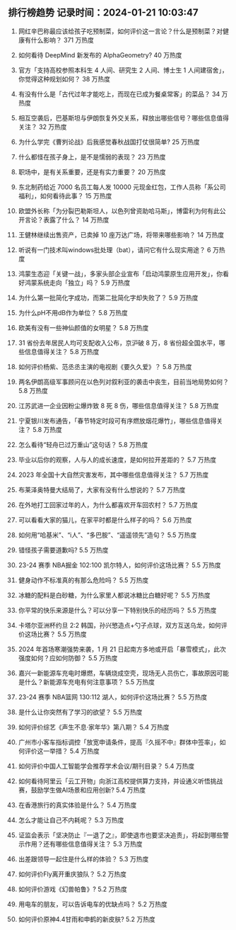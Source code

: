 
## 排行榜趋势 记录时间：2024-01-21 10:03:47
  
  1. 网红辛巴称最应该给孩子吃预制菜，如何评价这一言论？什么是预制菜？对健康有什么影响？ 371 万热度
    
  2. 如何看待 DeepMind 新发布的 AlphaGeometry? 40 万热度
    
  3. 官方「支持高校参照本科生 4 人间、研究生 2 人间、博士生 1 人间建宿舍」，你觉得这种规划如何？ 38 万热度
    
  4. 有没有什么是「古代过年才能吃上，而现在已成为餐桌常客」的菜品？ 34 万热度
    
  5. 相互空袭后，巴基斯坦与伊朗恢复外交关系，释放出哪些信号？哪些信息值得关注？ 32 万热度
    
  6. 为什么学完《曹刿论战》后我感觉春秋战国打仗很简单? 25 万热度
    
  7. 什么都怪在孩子身上，是不是懦弱的表现？ 23 万热度
    
  8. 职场中，是有关系重要，还是有实力重要？ 20 万热度
    
  9. 东北制药给近 7000 名员工每人发 10000 元现金红包，工作人员称「系公司福利」，如何看待此事？ 15 万热度
    
  10. 欧盟外长称「为分裂巴勒斯坦人，以色列曾资助哈马斯」，博雷利为何有此公开言论？表露了什么？ 14 万热度
    
  11. 王健林继续出售资产，已卖掉 10 座万达广场，将带来哪些影响？ 14 万热度
    
  12. 听说有一门技术叫windows批处理（bat），请问它有什么现实用途？ 6 万热度
    
  13. 鸿蒙生态迎「关键一战」，多家头部企业宣布「启动鸿蒙原生应用开发」，你看好鸿蒙系统走向「独立」吗？ 5.9 万热度
    
  14. 为什么第一批简化字成功，而第二批简化字却失败了？ 5.9 万热度
    
  15. 为什么pH不用dB作为单位？ 5.8 万热度
    
  16. 欧美有没有一些神仙颜值的女明星？ 5.8 万热度
    
  17. 31 省份去年居民人均可支配收入公布，京沪破 8 万，8 省份超全国水平，哪些信息值得关注？ 5.8 万热度
    
  18. 如何评价杨紫、范丞丞主演的电视剧《要久久爱》？ 5.8 万热度
    
  19. 两名伊朗高级军事顾问在以色列对叙利亚的袭击中丧生，目前当地局势如何？ 5.8 万热度
    
  20. 江苏武进一企业因粉尘爆炸致 8 死 8 伤，哪些信息值得关注？ 5.8 万热度
    
  21. 宁夏银川发布通告，「春节特定时段可有序燃放烟花爆竹」，哪些信息值得关注？ 5.8 万热度
    
  22. 怎么看待“轻舟已过万重山”这句话？ 5.8 万热度
    
  23. 毕业以后你的观察，人与人的成长速度，是如何拉开差距的？ 5.7 万热度
    
  24. 2023 年全国十大自然灾害发布，其中哪些信息值得关注？ 5.7 万热度
    
  25. 布莱泽奥特曼大结局了，大家有没有什么想说的？ 5.7 万热度
    
  26. 在外地打工回家过年的人，为什么都喜欢开车回农村？ 5.7 万热度
    
  27. 可以看看大家的猫儿，在家平时都是什么样子的吗？ 5.6 万热度
    
  28. 如何用“哈基米”、“i人”、“多巴胺”、“遥遥领先”造句？ 5.5 万热度
    
  29. 错怪孩子需要道歉吗? 5.5 万热度
    
  30. 23-24 赛季 NBA掘金 102:100 凯尔特人，如何评价这场比赛？ 5.5 万热度
    
  31. 健身动作不标准真的有那么危险吗？ 5.5 万热度
    
  32. 冰糖的配料是白砂糖，为什么家里人都说冰糖比白糖好呢？ 5.5 万热度
    
  33. 你平常的快乐来源是什么？可以分享一下特别快乐的经历吗？ 5.5 万热度
    
  34. 卡塔尔亚洲杯约旦 2:2 韩国，孙兴慜造点+勺子点球，双方互送乌龙，如何评价这场比赛？ 5.5 万热度
    
  35. 2024 年首场寒潮强势来袭，1 月 21 日起南方多地或开启「暴雪模式」，此次强度如何？应如何防御？ 5.5 万热度
    
  36. 嘉兴一新能源车充电时爆燃，车辆烧成空壳，现场无人员伤亡，事故原因可能是什么？新能源车充电有何注意事项？ 5.5 万热度
    
  37. 23-24 赛季 NBA篮网 130:112 湖人，如何评价这场比赛？ 5.5 万热度
    
  38. 是什么让你突然有了学习的欲望？ 5.5 万热度
    
  39. 如何评价综艺《声生不息·家年华》第八期？ 5.4 万热度
    
  40. 广州市小客车指标调控「放宽申请条件，提高『久摇不中』群体中签率」，如何评价这一举措？ 5.4 万热度
    
  41. 如何评价中国人工智能学会推荐学术会议/期刊目录？ 5.4 万热度
    
  42. 如何看待阿里云「云工开物」向浙江高校提供算力支持，并设通义听悟挑战赛，鼓励学生做AI场景和应用创新? 5.4 万热度
    
  43. 在香港旅行的真实体验是什么？ 5.4 万热度
    
  44. 怎么才能让自己不内耗呢？ 5.3 万热度
    
  45. 证监会表示「坚决防止『一退了之』，即使退市也要坚决追责」，将起到哪些警示作用？还有哪些信息值得关注？ 5.3 万热度
    
  46. 出差跟领导一起住是什么样的体验？ 5.3 万热度
    
  47. 如何评价Fly离开重庆狼队？ 5.2 万热度
    
  48. 如何评价游戏《幻兽帕鲁》? 5.2 万热度
    
  49. 用电车的朋友，可以告诉电车的优缺点吗？ 5.2 万热度
    
  50. 如何评价原神4.4甘雨和申鹤的新皮肤? 5.2 万热度
    